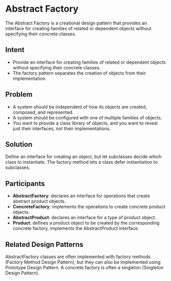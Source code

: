 # Abstract Factory
The Abstract Factory is a creational design pattern that provides an interface for creating families of related or dependent objects without specifying their concrete classes.

## Intent
- Provide an interface for creating families of related or dependent objects without specifying their concrete classes.
- The factory pattern separates the creation of objects from their implementation.

## Problem
- A system should be independent of how its objects are created, composed, and represented.
- A system should be configured with one of multiple families of objects.
- You want to provide a class library of objects, and you want to reveal just their interfaces, not their implementations.

## Solution
Define an interface for creating an object, but let subclasses decide which class to instantiate. The factory method lets a class defer instantiation to subclasses.

## Participants
- **AbstractFactory**: declares an interface for operations that create abstract product objects.
- **ConcreteFactory**: implements the operations to create concrete product objects.
- **AbstractProduct**: declares an interface for a type of product object.
- **Product**: defines a product object to be created by the corresponding concrete factory, implements the AbstractProduct interface.

## Related Design Patterns
AbstractFactory classes are often implemented with factory methods (Factory
Method Design Pattern), but they can also be implemented using Prototype Design Pattern.
A concrete factory is often a singleton (Singleton Design Pattern).

